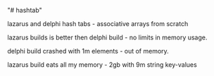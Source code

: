 "# hashtab"

lazarus and delphi hash tabs - associative arrays from scratch

lazarus builds is better then delphi build - no limits in memory usage.

delphi build crashed with 1m elements - out of memory.

lazarus build eats all my memory - 2gb with 9m string key-values
